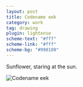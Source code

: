 ```yaml
---
layout: post
title: Codename eek
category: work
tag: drawing
plugin: lightense
scheme-text: "#fff"
scheme-link: "#fff"
scheme-bg: "#990100"
---
```


Sunflower, staring at the sun.

<p><img src="{{ site.file }}/work/eek.jpg" alt="Codename eek" data-lightense-background="#990100"></p>
